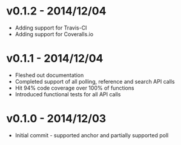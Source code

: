 # v0.1.2 - 2014/12/04

* Adding support for Travis-CI
* Adding support for Coveralls.io

# v0.1.1 - 2014/12/04

* Fleshed out documentation
* Completed support of all polling, reference and search API calls
* Hit 94% code coverage over 100% of functions
* Introduced functional tests for all API calls

# v0.1.0 - 2014/12/03

* Initial commit - supported anchor and partially supported poll
